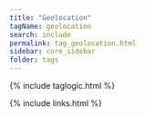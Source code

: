 ```yaml
---
title: "Geolocation"
tagName: geolocation
search: include
permalink: tag_geolocation.html
sidebar: core_sidebar
folder: tags
---
```

{% include taglogic.html %}

{% include links.html %}